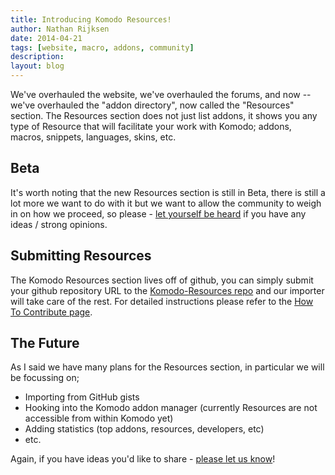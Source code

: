 ```yaml
---
title: Introducing Komodo Resources!
author: Nathan Rijksen
date: 2014-04-21
tags: [website, macro, addons, community]
description:
layout: blog
---
```


We've overhauled the website, we've overhauled the forums, and now -- we've overhauled
the "addon directory", now called the "Resources" section. The Resources section
does not just list addons, it shows you any type of Resource that will facilitate
your work with Komodo; addons, macros, snippets, languages, skins, etc.

## Beta

It's worth noting that the new Resources section is still in Beta, there is still
a lot more we want to do with it but we want to allow the community to weigh in
on how we proceed, so please - [let yourself be heard][forum] if you have any
ideas / strong opinions.

## Submitting Resources

The Komodo Resources section lives off of github, you can simply submit your github
repository URL to the [Komodo-Resources repo] and our importer will take care of the
rest. For detailed instructions please refer to the [How To Contribute page].

## The Future

As I said we have many plans for the Resources section, in particular we will be
focussing on;

 * Importing from GitHub gists
 * Hooking into the Komodo addon manager (currently Resources are not accessible from within Komodo yet)
 * Adding statistics (top addons, resources, developers, etc)
 * etc.

 Again, if you have ideas you'd like to share - [please let us know][forum]!

   [forum]: http://forum.komodoide.com/category/customization
   [How To Contribute page]: http://komodoide.com/resources/install-instructions/
   [Komodo-Resources repo]: https://github.com/Komodo/Komodo-Resources
